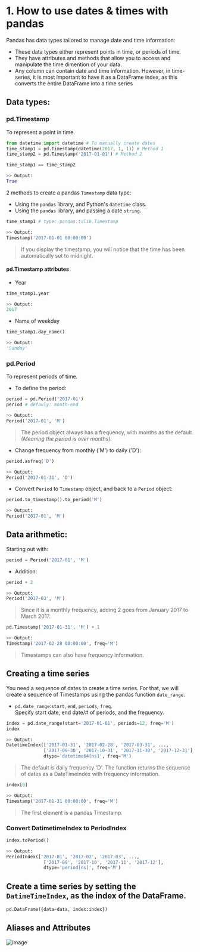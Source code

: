 # 1. How to use dates & times with pandas
Pandas has data types tailored to manage date and time information:
- These data types either represent points in time, or periods of time.
- They have attributes and methods that allow you to access and manipulate the time dimention of your data.
- Any column can contain date and time information. However, in time-series, it is most important to have it as a DataFrame index, as this converts the entire DataFrame into a time series

## Data types:
### pd.Timestamp
To represent a point in time.

```py
from datetime import datetime # To manually create dates
time_stamp1 = pd.Timestamp(datetime(2017, 1, 1)) # Method 1
time_stamp2 = pd.Timestamp('2017-01-01') # Method 2

time_stamp1 == time_stamp2

>> Output:
True
```
2 methods to create a pandas `Timestamp` data type:
- Using the `pandas` library, and Python's `datetime` class.
- Using the `pandas` library, and passing a date `string`.
```py
time_stamp1 # type: pandas.tslib.Timestamp

>> Output:
Timestamp('2017-01-01 00:00:00')
```
> If you display the timestamp, you will notice that the time has been automatically set to midnight.

#### pd.Timestamp attributes
- Year
```py
time_stamp1.year

>> Output: 
2017
```

- Name of weekday
```py
time_stamp1.day_name()

>> Output: 
'Sunday'
```
### pd.Period
To represent periods of time.

- To define the period:
```py
period = pd.Period('2017-01')
period # defauly: month-end

>> Output:
Period('2017-01', 'M')
```
> The period object always has a frequency, with months as the default. *(Meaning the period is over months).*

- Change frequency from monthly ('M') to daily ('D'):
```py
period.asfreq('D')

>> Output:
Period('2017-01-31', 'D')
```
- Convert `Period` to `Timestamp` object, and back to a `Period` object:
```py
period.to_timestamp().to_period('M')

>> Output:
Period('2017-01', 'M')
```
## Data arithmetic:
Starting out with:
```py
period = Period('2017-01', 'M')
```

- Addition:
```py
period + 2

>> Output:
Period('2017-03', 'M')
```
> Since it is a monthly frequency, adding 2 goes from January 2017 to March 2017.

```py
pd.Timestamp('2017-01-31', 'M') + 1

>> Output:
Timestamp('2017-02-28 00:00:00', freq='M')
```
> Timestamps can also have frequency information.

## Creating a time series
You need a sequence of dates to create a time series. For that, we will create a sequence of Timestamps using the pandas function `date_range`.
- `pd.date_range`:`start`, `end`, `periods`, `freq`.<br> Specify start date, end date/# of periods, and the frequency.
```py
index = pd.date_range(start='2017-01-01', periods=12, freq='M')
index

>> Output:
DatetimeIndex(['2017-01-31', '2017-02-28', '2017-03-31', ...,
              ['2017-09-30', '2017-10-31', '2017-11-30', '2017-12-31'],
              dtype='datetime64[ns]', freq='M')
```
> The default is daily frequency 'D'.
> The function returns the sequence of dates as a DateTimeindex with frequency information.

```py
index[0]

>> Output:
Timestamp('2017-01-31 00:00:00', freq='M')
```
> The first element is a pandas Timestamp.

### Convert DatimetimeIndex to PeriodIndex
```py
index.toPeriod()

>> Output:
PeriodIndex(['2017-01', '2017-02', '2017-03', ...,
              ['2017-09', '2017-10', '2017-11', '2017-12'],
              dtype='period[ns]', freq='M')
```

## Create a time series by setting the `DatimeTimeIndex`, as the index of the DataFrame.

```py
pd.DataFrame({data=data, index:index})
```

## Aliases and Attributes
![image](https://user-images.githubusercontent.com/70928356/233877480-e28731fd-cca5-426d-b7ce-8e3e16c9fb4c.png)
